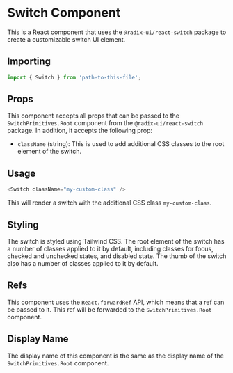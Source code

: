 # Switch Component

This is a React component that uses the `@radix-ui/react-switch` package to create a customizable switch UI element.

## Importing

```javascript
import { Switch } from 'path-to-this-file';
```

## Props

This component accepts all props that can be passed to the `SwitchPrimitives.Root` component from the `@radix-ui/react-switch` package. In addition, it accepts the following prop:

- `className` (string): This is used to add additional CSS classes to the root element of the switch.

## Usage

```javascript
<Switch className="my-custom-class" />
```

This will render a switch with the additional CSS class `my-custom-class`.

## Styling

The switch is styled using Tailwind CSS. The root element of the switch has a number of classes applied to it by default, including classes for focus, checked and unchecked states, and disabled state. The thumb of the switch also has a number of classes applied to it by default.

## Refs

This component uses the `React.forwardRef` API, which means that a ref can be passed to it. This ref will be forwarded to the `SwitchPrimitives.Root` component.

## Display Name

The display name of this component is the same as the display name of the `SwitchPrimitives.Root` component.